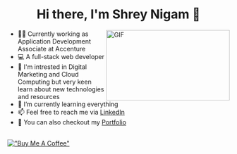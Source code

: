 <h1 align="center"> Hi there, I'm Shrey Nigam 👋</h1>

<img align="right" alt="GIF" src="https://user-images.githubusercontent.com/54352598/178420933-0702e404-13a0-4459-8db4-691aee4a6f14.gif" width="280" height="160" />

- 👨‍💻 Currently working as Application Development Associate at Accenture 
- 💻 A full-stack web developer
- 👯 I'm intrested in Digital Marketing and Cloud Computing but very keen learn about new technologies and resources
- 🌱 I’m currently learning everything 
- 📫 Feel free to reach me via [LinkedIn](https://www.linkedin.com/in/shrey6162/)
- 🤗 You can also checkout my [Portfolio](https://shrey6162.netlify.app/)
<br><br>
<!-- <img height="120" alt="Thanks for visiting me" width="200%" src="https://raw.githubusercontent.com/BrunnerLivio/brunnerlivio/master/images/marquee.svg" /> -->
<!--<p align="center"><a href="https://rzp.io/i/QZcOYt6bOa" target="_blank"><img height="20%" width="20%" src="https://user-images.githubusercontent.com/54352598/121683049-7a643180-cada-11eb-9c9a-20bdaed9b71a.jpg"/></a></p> -->
[!["Buy Me A Coffee"](https://www.buymeacoffee.com/assets/img/custom_images/orange_img.png)](https://www.buymeacoffee.com/shreynigam)
